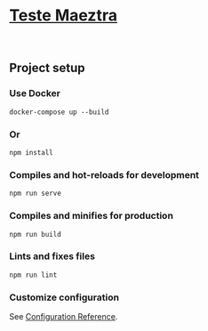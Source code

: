
# [Teste Maeztra](https://erickferreir4.github.io/teste-maeztra/)
<br>

## Project setup

### Use Docker

```
docker-compose up --build

```
### Or

```
npm install
```

### Compiles and hot-reloads for development
```
npm run serve
```

### Compiles and minifies for production
```
npm run build
```

### Lints and fixes files
```
npm run lint
```

### Customize configuration
See [Configuration Reference](https://cli.vuejs.org/config/).
